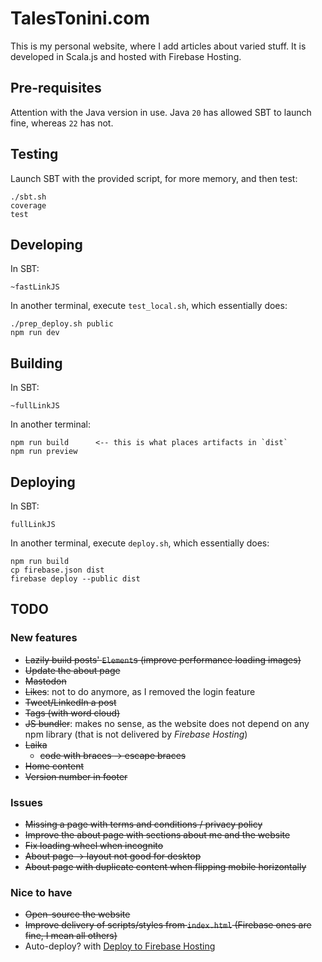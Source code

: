 # TalesTonini.com

This is my personal website, where I add articles about varied stuff. It is developed in Scala.js and hosted with Firebase Hosting.

## Pre-requisites

Attention with the Java version in use.  Java `20` has allowed SBT to launch fine, whereas `22` has not.

## Testing

Launch SBT with the provided script, for more memory, and then test:

    ./sbt.sh
    coverage
    test

## Developing

In SBT:

    ~fastLinkJS

In another terminal, execute `test_local.sh`, which essentially does:

    ./prep_deploy.sh public
    npm run dev

## Building

In SBT:

    ~fullLinkJS

In another terminal:

    npm run build      <-- this is what places artifacts in `dist`
    npm run preview

## Deploying

In SBT:

    fullLinkJS

In another terminal, execute `deploy.sh`, which essentially does:

    npm run build
    cp firebase.json dist
    firebase deploy --public dist

## TODO

### New features
- ~~Lazily build posts' `Element`s (improve performance loading images)~~
- ~~Update the about page~~
- ~~Mastodon~~
- ~~Likes~~: not to do anymore, as I removed the login feature
- ~~Tweet/LinkedIn a post~~
- ~~Tags (with word cloud)~~
- ~~JS bundler~~: makes no sense, as the website does not depend on any npm library (that is not delivered by *Firebase
Hosting*)
- ~~Laika~~
  - ~~code with braces -> escape braces~~
- ~~Home content~~
- ~~Version number in footer~~

### Issues
- ~~Missing a page with terms and conditions / privacy policy~~
- ~~Improve the about page with sections about me and the website~~
- ~~Fix loading wheel when incognito~~
- ~~About page -> layout not good for desktop~~
- ~~About page with duplicate content when flipping mobile horizontally~~

### Nice to have
- ~~Open-source the website~~
- ~~Improve delivery of scripts/styles from `index.html` (Firebase ones are fine, I mean all others)~~
- Auto-deploy? with [Deploy to Firebase Hosting](https://github.com/marketplace/actions/deploy-to-firebase-hosting)
